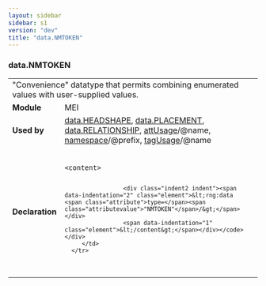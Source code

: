 ```yaml
---
layout: sidebar
sidebar: s1
version: "dev"
title: "data.NMTOKEN"
---
```

<div class="macroSpec">
   <h3 id="data.NMTOKEN">data.NMTOKEN</h3>
   <table class="wovenodd">
      <tr>
         <td colspan="2" class="wovenodd-col2">"Convenience" datatype that permits combining enumerated values with user-supplied
            values.
         </td>
      </tr>
      <tr>
         <td class="wovenodd-col1"><strong>Module</strong></td>
         <td class="wovenodd-col2">MEI</td>
      </tr>
      <tr>
         <td class="wovenodd-col1"><strong>Used by</strong></td>
         <td class="wovenodd-col2">
            <div class="parent"><a class="link_odd" href="{{ site.baseurl }}/{{ page.version }}/data-types/data.headshape.html">data.HEADSHAPE</a>, <a class="link_odd" href="{{ site.baseurl }}/{{ page.version }}/data-types/data.placement.html">data.PLACEMENT</a>, <a class="link_odd" href="{{ site.baseurl }}/{{ page.version }}/data-types/data.relationship.html">data.RELATIONSHIP</a>, <a class="link_odd_classSpec" href="{{ site.baseurl }}/{{ page.version }}/elements/attusage.html">attUsage</a>/@name, <a class="link_odd_classSpec" href="{{ site.baseurl }}/{{ page.version }}/elements/namespace.html">namespace</a>/@prefix, <a class="link_odd_classSpec" href="{{ site.baseurl }}/{{ page.version }}/elements/tagusage.html">tagUsage</a>/@name
            </div>
         </td>
      </tr>
      <tr>
         <td class="wovenodd-col1"><strong>Declaration</strong></td>
         <td class="wovenodd-col2">
            <div class="code" xml:space="preserve" data-lang="ODD"><code>
                  <div class="indent1 indent"><span data-indentation="1" class="element">&lt;content&gt;</span>
                     
                     <div class="indent2 indent"><span data-indentation="2" class="element">&lt;rng:data <span class="attribute">type=</span><span class="attributevalue">"NMTOKEN"</span>/&gt;</span></div>
                     <span data-indentation="1" class="element">&lt;/content&gt;</span></div></code></div>
         </td>
      </tr>
   </table>
</div>